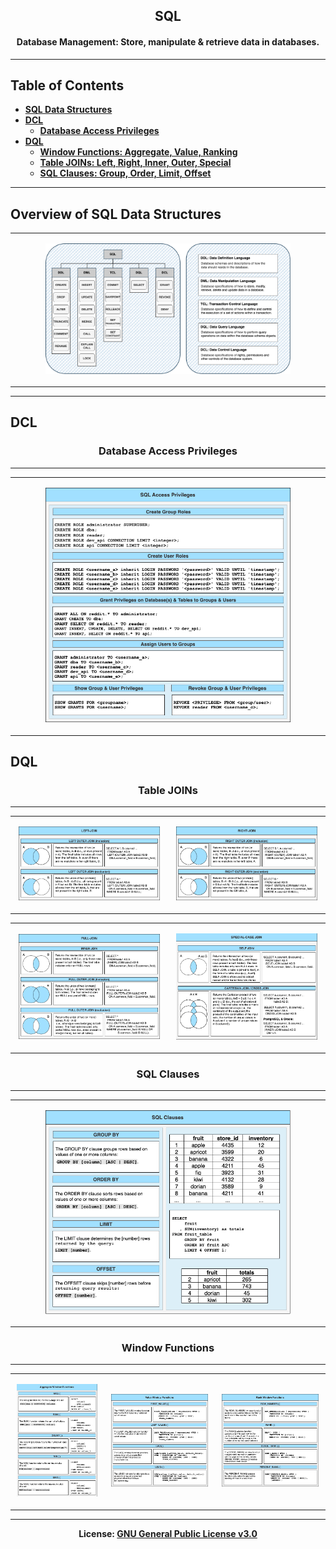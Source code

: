 <h2 align='center'>SQL</h2>
<h4 align='center'>Database Management: Store, manipulate & retrieve data in databases.</h4>

---

## Table of Contents
- <b>[SQL Data Structures](#overview-of-sql-data-structures)</b>
- <b>[DCL](#dcl)</b>
  - <b>[Database Access Privileges](#database-access-privileges)</b>
- <b>[DQL](#dql)</b>
  - <b>[Window Functions: Aggregate, Value, Ranking](#window-functions)</b>
  - <b>[Table JOINs: Left, Right, Inner, Outer, Special](#table-joins)</b>
  - <b>[SQL Clauses: Group, Order, Limit, Offset](#sql-clauses)</b>
---

## Overview of SQL Data Structures

<div>
<table>
    <tr>
    	<td style="margin:2px;">
<p align='center'><img src='https://github.com/kariemoorman/didactic-diy/blob/main/tutorials/sql/images/sql_tables-sql_data_structures.drawio.png'  width='80%'/></p>
        </td>
    </tr>
</table>
</div>

---

## DCL 

<h3 align='center'>Database Access Privileges</h3>

---
<div align='center'>
<table>
    <tr>
    	<td style="margin:2px;">
<p align='center'><img src='https://github.com/kariemoorman/didactic-diy/blob/main/tutorials/sql/images/sql_access_privileges.drawio.png'  width='80%'/></p>
        </td>
    </tr>
</table>
</div>


## DQL 

<h3 align='center'>Table JOINs</h3>

---
<div>
<table>
	<tr>
    	<td style="margin:10px;">
        	<p align='center'><img src="https://github.com/kariemoorman/didactic-diy/blob/main/tutorials/sql/images/sql_joins-3-left_joins.drawio.png" width="95%"/></p>
      	</td>
        <td style="margin:10px">
          <p align='center'><img src="https://github.com/kariemoorman/didactic-diy/blob/main/tutorials/sql/images/sql_joins-3-right_joins.drawio.png" width="95%"/></p>
        </td>
    </tr>
</table>

<table>
    <tr>
        <td style="margin:10px;">
	<p align='center'><img src="https://github.com/kariemoorman/didactic-diy/blob/main/tutorials/sql/images/sql_joins-3-full_joins.drawio.png" width="95%"/></p>
        </td>
        <td style="margin:10px">
	<p align='center'><img src="https://github.com/kariemoorman/didactic-diy/blob/main/tutorials/sql/images/sql_joins-3-special_joins.drawio.png" width="95%"/></p>
        </td>
    </tr>
</table>
</div>


<h3 align='center'>SQL Clauses</h3>

---

<div align='center'>
<table>
    <tr>
    	<td style="margin:2px;">
<p align='center'><img src='https://github.com/kariemoorman/didactic-diy/blob/main/tutorials/sql/images/sql_clauses.drawio.png'  width='80%'/></p>
        </td>
    </tr>
</table>
</div>

<h3 align='center'>Window Functions</h3>

---

<div>
<table>
    <tr>
    	<td style="margin:2px;">
<p align='center'><img src='https://github.com/kariemoorman/didactic-diy/blob/main/tutorials/sql/images/sql_window_functions-aggregate_window.drawio.png' width='95%'/></p>
        </td>
	<td style="margin:2px;">
<p align='center'><img src='https://github.com/kariemoorman/didactic-diy/blob/main/tutorials/sql/images/sql_window_functions-value_window.drawio.png' width='95%'/></p>
        </td>
	<td style="margin:2px;">
<p align='center'><img src='https://github.com/kariemoorman/didactic-diy/blob/main/tutorials/sql/images/sql_window_functions-rank_window.drawio.png' width='95%'/></p>
        </td>
    </tr>
</table>
</div>

---

<p align='center'><b>License: <a href='https://choosealicense.com/licenses/gpl-3.0/'>GNU General 
Public License v3.0</a></b></p>
